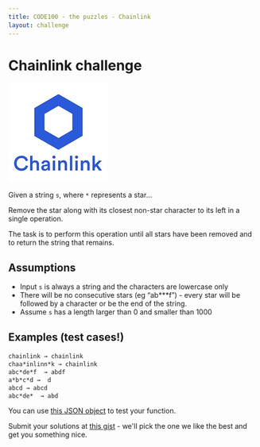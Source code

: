 ```yaml
---
title: CODE100 - the puzzles - Chainlink
layout: challenge
--- 
```


# Chainlink challenge

[![chainlink logo](chainlink-logo.jpg)](https://chain.link)

Given a string `s`, where `*` represents a star…

Remove the star along with its closest non-star character to its left in a single operation.

The task is to perform this operation until all stars have been removed and to return the string that remains.

## Assumptions

* Input `s` is always a string and the characters are lowercase only
* There will be no consecutive stars (eg “ab***f”) - every star will be followed by a character or be the end of the string.
* Assume `s` has a length larger than 0 and smaller than 1000

## Examples (test cases!)

```
chainlink → chainlink
chaa*inlinn*k → chainlink
abc*de*f  → abdf
a*b*c*d →  d
abcd → abcd
abc*de*  → abd
```

You can use [this JSON object](tests.json) to test your function. 

Submit your solutions at [this gist](https://gist.github.com/codepo8/cdc70adf1740540d07ff9b24783ae1dd) - we'll pick the one we like the best and get you something nice. 

